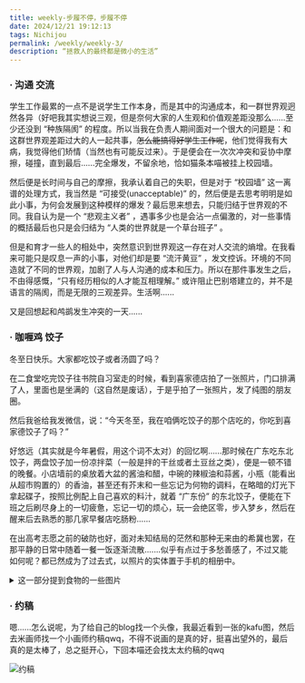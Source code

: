 ```yaml
---
title: weekly-步履不停，步履不停
date: 2024/12/21 19:12:13
tags: Nichijou
permalink: /weekly/weekly-3/
description: “拯救人的最终都是微小的生活”  
---
```


### · 沟通 交流

学生工作最累的一点不是说学生工作本身，而是其中的沟通成本，和一群世界观迥然各异（好吧我其实想说三观，但是奈何大家的人生观和价值观差距没那么......至少还没到 “种族隔阂” 的程度。所以当我在负责人期间面对一个很大的问题是：和这群世界观差距过大的人一起共事，~~怎么能搞得好学生工作呢~~，他们觉得我有大病，我觉得他们矫情（当然也有可能反过来）。于是便会在一次次冲突和妥协中摩擦，碰撞，直到最后......完全爆发，不留余地，恰如猫条本喵被挂上校园墙。

然后便是长时间与自己的摩擦，我承认着自己的失职，但是对于 “校园墙” 这一离谱的处理方式，我当然是 “可接受(unacceptable)” 的，然后便是去思考明明是如此小事，为何会发展到这种模样的爆发？最后思来想去，只能归结于世界观的不同。我自认为是一个 “悲观主义者” ，遇事多少也是会沾一点偏激的，对一些事情的概括最后也只是会归结为 “人类的世界就是一个草台班子” 。

但是和育才一些人的相处中，突然意识到世界观这一存在对人交流的熵增。在我看来可能只是叹息一声的小事，对他们却是要 “流汗黄豆” ，发文控诉。环境的不同造就了不同的世界观，加剧了人与人沟通的成本和压力。所以在那件事发生之后，不由得感慨，“只有经历相似的人才能互相理解。” 或许阻止巴别塔建立的，并不是语言的隔阂，而是无限的三观差异。生活啊......

又是回想起和鸬鹚发生冲突的一天......

### · 咖喱鸡 饺子

冬至日快乐。大家都吃饺子或者汤圆了吗？

在二食堂吃完饺子往书院自习室走的时候，看到喜家德店拍了一张照片，门口排满了人，里面也是坐满的（这自然是废话），于是乎拍了一张照片，发了纯图的朋友圈。

然后我爸给我发微信，说：“今天冬至，我在咱俩吃饺子的那个店吃的，你吃到喜家德饺子了吗？”

好悠远（其实就是今年暑假，用这个词不太对）的回忆啊......那时候在广东吃东北饺子，两盘饺子加一份凉拌菜（一般是拌的干丝或者土豆丝之类），便是一顿不错的晚餐。小店墙前的桌放着大盆的酱油和醋，中碗的辣椒油和蒜酱，小瓶（能看出从超市购置的）的香油，甚至还有芥末和一些忘记为何物的调料，在略暗的灯光下拿起碟子，按照比例配上自己喜欢的料汁，就着 “广东份” 的东北饺子，便能在下班之后刷尽身上的一切疲惫，忘记一切的烦心，玩一会绝区零，步入梦乡，然后在醒来后去熟悉的那几家早餐店吃肠粉......

在出高考志愿之前的破防也好，面对未知结局的茫然和那种无来由的希冀也罢，在那平静的日常中随着一餐一饭逐渐流散.......似乎有点过于多愁善感了，不过又能如何呢？都已然成为了过去式，以照片的实体置于手机的相册中。

<details> 
<summary>这一部分提到食物的一些图片</summary>
    <img src="https://nicostore-mathematica.github.io/picx-images-hosting/广东的东北饺子店.1lbvxpgwa2.webp" alt="在广东吃的东北饺子">
	<img src="https://nicostore-mathematica.github.io/picx-images-hosting/二食堂饺子.8s3db1fejr.webp" alt="在二食堂（笑）吃的冬至饺子，还有瑞幸">
    <img src="https://nicostore-mathematica.github.io/picx-images-hosting/厨神咖喱鸡.8z6l6h1jz8.webp" alt="书院活动做的咖喱鸡"></details>

### · 约稿

嗯......怎么说呢，为了给自己的blog找一个头像，我最近看到一张的kafu图，然后去米画师找一个小画师约稿qwq，不得不说画的是真的好，挺喜出望外的，最后真的是太棒了，总之挺开心，下回本喵还会找太太约稿的qwq

<img src="https://nicostore-mathematica.github.io/picx-images-hosting/c096f38caac8c1d1108f1a4c8f3a329.3nroyrux9d.webp" alt="约稿">



